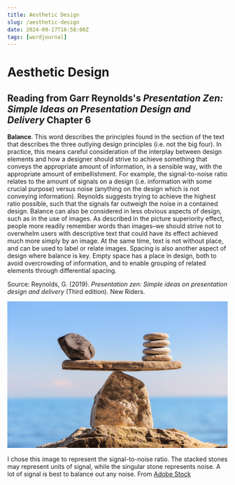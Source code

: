 ```yaml
---
title: Aesthetic Design
slug: /aesthetic-design
date: 2024-09-17T16:58:00Z
tags: [wordjournal]
---
```


# Aesthetic Design
## Reading from Garr Reynolds's *Presentation Zen: Simple Ideas on Presentation Design and Delivery* Chapter 6

**Balance**. This word describes the principles found in the section of the text that describes the three outlying design principles (i.e. not the big four). In practice, this means careful consideration of the interplay between design elements and how a designer should strive to achieve something that conveys the appropriate amount of information, in a sensible way, with the appropriate amount of embellishment. For example, the signal-to-noise ratio relates to the amount of signals on a design (i.e. information with some crucial purpose) versus noise (anything on the design which is not conveying information). Reynolds suggests trying to achieve the highest ratio possible, such that the signals far outweigh the noise in a contained design. Balance can also be considered in less obvious aspects of design, such as in the use of images. As described in the picture superiority effect, people more readily remember words than images–we should strive not to overwhelm users with descriptive text that could have its effect achieved much more simply by an image. At the same time, text is not without place, and can be used to label or relate images. Spacing is also another aspect of design where balance is key. Empty space has a place in design, both to avoid overcrowding of information, and to enable grouping of related elements through differential spacing. 

Source: Reynolds, G. (2019). *Presentation zen: Simple ideas on presentation design and delivery* (Third edition). New Riders.


![A scale constructed of stones. A large stone sits in balance with the four smaller stones stacked on the other side.](./images/aestheticDesign.jpeg)

I chose this image to represent the signal-to-noise ratio. The stacked stones may represent units of signal, while the singular stone represents noise. A lot of signal is best to balance out any noise. From [Adobe Stock](https://stock.adobe.com/search?load_type=search&is_recent_search=&search_type=autosuggest&k=scales&native_visual_search=&similar_content_id=&acp=0&aco=scales&asset_id=70247872
)